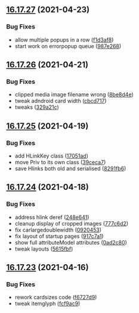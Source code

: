 ## [16.17.27](https://github.com/phandcock/GrampsView/compare/v16.17.26...v16.17.27) (2021-04-23)


### Bug Fixes

* allow multiple popups in a row ([f1d3af8](https://github.com/phandcock/GrampsView/commit/f1d3af8700dd31e652ad2256d5f795d5f3950ba1))
* start work on errorpopup queue ([987e268](https://github.com/phandcock/GrampsView/commit/987e268056d75ecf99072c6958ad168dc83c3201))



## [16.17.26](https://github.com/phandcock/GrampsView/compare/v16.17.25...v16.17.26) (2021-04-21)


### Bug Fixes

* clipped media image filename wrong ([8be8d4e](https://github.com/phandcock/GrampsView/commit/8be8d4ed702ce1cf0f36c04d7124bb447abd0f97))
* tweak adndroid card width ([cbcd717](https://github.com/phandcock/GrampsView/commit/cbcd717bc38d6eda98258ff32222cf16b5f25a93))
* tweaks ([329a21c](https://github.com/phandcock/GrampsView/commit/329a21c314d5797fbe62c9b565cbec799d496259))



## [16.17.25](https://github.com/phandcock/GrampsView/compare/v16.17.24...v16.17.25) (2021-04-19)


### Bug Fixes

* add HLinkKey class ([17051ad](https://github.com/phandcock/GrampsView/commit/17051ad027012d48fd22934fcf940dea00d3a270))
* move Priv to its own class ([39ceca7](https://github.com/phandcock/GrampsView/commit/39ceca779e1941b368dbdd158a2600b8f9688343))
* save Hlinks both old and serialised ([8291fb6](https://github.com/phandcock/GrampsView/commit/8291fb67132ed409b0f4725f989d837b0101185e))



## [16.17.24](https://github.com/phandcock/GrampsView/compare/v16.17.23...v16.17.24) (2021-04-18)


### Bug Fixes

* address hlink deref ([248e641](https://github.com/phandcock/GrampsView/commit/248e64112a4a74776855bafc48a33cd62fa128ab))
* cleanup display of cropped images ([777c6d2](https://github.com/phandcock/GrampsView/commit/777c6d22a89ec97db3089690d8af86ab5b8bb9e0))
* fix carlargedoublewidth ([0920453](https://github.com/phandcock/GrampsView/commit/09204538e20026ae647b5ba4918459eb31fd9c8e))
* fix layout of startup pages ([917c7a1](https://github.com/phandcock/GrampsView/commit/917c7a10149fedc8fb999860d1e4520bf3e3a6b4))
* show full attributeModel attributes ([0ad2c80](https://github.com/phandcock/GrampsView/commit/0ad2c80f04ccb1804a0e0614581f116159554245))
* tweak layouts ([5615fbf](https://github.com/phandcock/GrampsView/commit/5615fbf1e8e624b8300a3167fba39f8de95ebf7f))



## [16.17.23](https://github.com/phandcock/GrampsView/compare/v16.17.22...v16.17.23) (2021-04-16)


### Bug Fixes

* rework cardsizes code ([f6727d9](https://github.com/phandcock/GrampsView/commit/f6727d9b6e3d9e485831ab4055265a965dfce2a4))
* tweak itemglyph ([fcf9ac9](https://github.com/phandcock/GrampsView/commit/fcf9ac971bef2d811f86695c564da3fd06d76ece))




